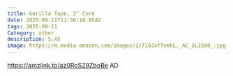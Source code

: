 ```yaml
---
title: Gorilla Tape, 3" Core
date: 2025-09-11T11:36:18.954Z
tags: 2025-09-11
Category: other
description: 5.XX
image: https://m.media-amazon.com/images/I/719JxtTvmkL._AC_SL1500_.jpg
---
```

https://amzlink.to/az0RoS29ZboBe  AD